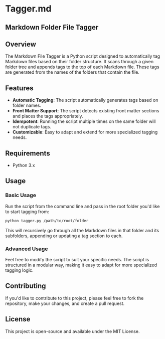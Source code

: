 # Tagger.md
## Markdown Folder File Tagger

## Overview

The Markdown File Tagger is a Python script designed to automatically tag Markdown files based on their folder structure. It scans through a given folder tree and appends tags to the top of each Markdown file. These tags are generated from the names of the folders that contain the file.

## Features

- **Automatic Tagging**: The script automatically generates tags based on folder names.
- **Front Matter Support**: The script detects existing front matter sections and places the tags appropriately.
- **Idempotent**: Running the script multiple times on the same folder will not duplicate tags.
- **Customizable**: Easy to adapt and extend for more specialized tagging needs.

## Requirements

- Python 3.x

## Usage

### Basic Usage

Run the script from the command line and pass in the root folder you'd like to start tagging from:

```bash
python tagger.py /path/to/root/folder
```

This will recursively go through all the Markdown files in that folder and its subfolders, appending or updating a tag section to each.

### Advanced Usage

Feel free to modify the script to suit your specific needs. The script is structured in a modular way, making it easy to adapt for more specialized tagging logic.

## Contributing

If you'd like to contribute to this project, please feel free to fork the repository, make your changes, and create a pull request.

## License

This project is open-source and available under the MIT License.
